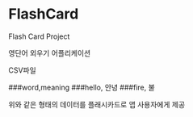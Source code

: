 # FlashCard
Flash Card Project

영단어 외우기 어플리케이션

CSV파일

###word,meaning
###hello, 안녕
###fire, 불

위와 같은 형태의 데이터를 플래시카드로 앱 사용자에게 제공
